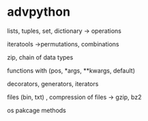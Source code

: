 # advpython

lists, tuples, set, dictionary -> operations

iteratools ->permutations, combinations 

zip, chain of data types

functions with (pos, *args, **kwargs, default)

decorators, generators, iterators

files (bin, txt) , compression of files -> gzip, bz2

os pakcage methods
